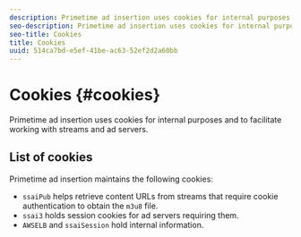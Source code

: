 ```yaml
---
description: Primetime ad insertion uses cookies for internal purposes and to facilitate working with streams and ad servers.
seo-description: Primetime ad insertion uses cookies for internal purposes and to facilitate working with streams and ad servers.
seo-title: Cookies
title: Cookies
uuid: 514ca7bd-e5ef-41be-ac63-52ef2d2a60bb
---
```


# Cookies {#cookies}

Primetime ad insertion uses cookies for internal purposes and to facilitate working with streams and ad servers.

## List of cookies

Primetime ad insertion maintains the following cookies:

* `ssaiPub` helps retrieve content URLs from streams that require cookie authentication to obtain the `m3u8` file.
* `ssai3` holds session cookies for ad servers requiring them. 
* `AWSELB` and `ssaiSession` hold internal information.

